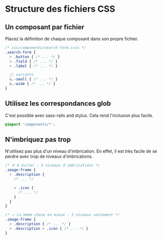 # Structure des fichiers CSS

## Un composant par fichier
Placez la définition de chaque composant dans son propre fichier.

  ```scss
  /* css/components/search-form.scss */
  .search-form {
    > .button { /* ... */ }
    > .field { /* ... */ }
    > .label { /* ... */ }

    // variants
    &.-small { /* ... */ }
    &.-wide { /* ... */ }
  }
  ```

## Utilisez les correspondances glob
C'est possible avec sass-rails and stylus. Cela rend l'inclusion plus facile.

  ```scss
  @import 'components/*';
  ```

## N'imbriquez pas trop
N'utilisez pas plus d'un niveau d'imbrication. En effet, il est très facile de se perdre avec trop de niveaux d'imbrications.

  ```scss
  /* ✗ À éviter : 3 niveaux d'imbrications */
  .image-frame {
    > .description {
      /* ... */

      > .icon {
        /* ... */
      }
    }
  }

  /* ✓ La même chose en mieux : 2 niveaux seulement */
  .image-frame {
    > .description { /* ... */ }
    > .description > .icon { /* ... */ }
  }
  ```
